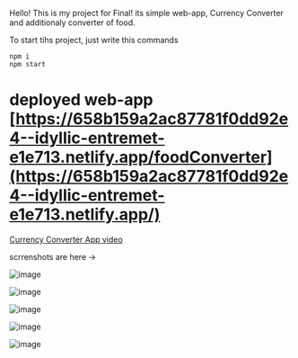 Hello!
This is my project for Final!
its simple web-app, Currency Converter and additionaly converter of food.

To start tihs project, just write this commands

```
npm i
npm start
```

# deployed web-app [https://658b159a2ac87781f0dd92e4--idyllic-entremet-e1e713.netlify.app/foodConverter](https://658b159a2ac87781f0dd92e4--idyllic-entremet-e1e713.netlify.app/)

[Currency Converter App video](https://youtu.be/2vFcIZIxIww)

scrrenshots are here ->

![image](https://github.com/Beknazar007/FinalProjectWeb/assets/58647571/678cc1fa-a1a5-4730-a7da-897e2260216b)

![image](https://github.com/Beknazar007/FinalProjectWeb/assets/58647571/18961696-7ca4-433e-821d-fe93b8b5ed4e)

![image](https://github.com/Beknazar007/FinalProjectWeb/assets/58647571/536cc849-7586-4ea2-bf45-440ea45b940d)

![image](https://github.com/Beknazar007/FinalProjectWeb/assets/58647571/c1ca5404-78db-4f64-b571-a9d85ac6b8af)

![image](https://github.com/Beknazar007/FinalProjectWeb/assets/58647571/938c1d1f-87dd-4a3e-a929-aafcfe17a612)
